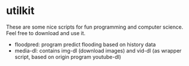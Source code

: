 # utilkit
These are some nice scripts for fun programming and computer science. Feel free to download and use it. 

- floodpred: program predict flooding based on history data
- media-dl: contains img-dl (download images) and vid-dl (as wrapper script, based on origin program youtube-dl)
